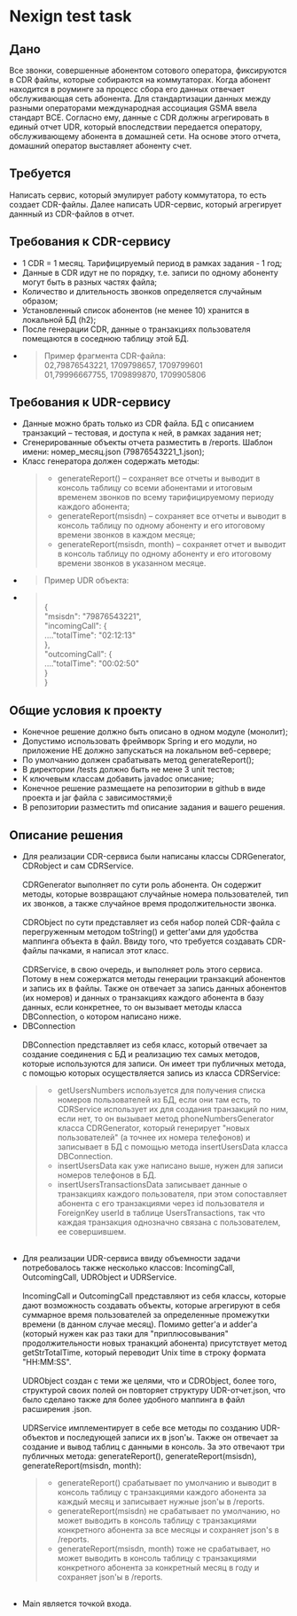 # Nexign test task
## Дано
Все звонки, совершенные абонентом сотового оператора, фиксируются в CDR файлы, которые собираются на коммутаторах. Когда абонент находится в роуминге за процесс сбора его данных отвечает обслуживающая сеть абонента. Для стандартизации данных между разными операторами международная ассоциация GSMA ввела стандарт BCE. Согласно ему, данные с CDR должны агрегировать в единый отчет UDR, который впоследствии передается оператору, обслуживающему абонента в домашней сети. На основе этого отчета, домашний оператор выставляет абоненту счет.

## Требуется
Написать сервис, который эмулирует работу коммутатора, то есть создает CDR-файлы. Далее написать UDR-сервис, который агрегирует даннный из CDR-файлов в отчет.

## Требования к CDR-сервису
- 1 CDR = 1 месяц. Тарифицируемый период в рамках задания - 1 год;
- Данные в CDR идут не по порядку, т.е. записи по одному абоненту могут быть в разных частях файла;
- Количество и длительность звонков определяется случайным образом;
- Установленный список абонентов (не менее 10) хранится в локальной БД (h2);
- После генерации CDR, данные о транзакциях пользователя помещаются в соседнюю таблицу этой БД.
- > Пример фрагмента CDR-файла:
  > <br> 02,79876543221, 1709798657, 1709799601
  > <br> 01,79996667755, 1709899870, 1709905806

## Требования к UDR-сервису
- Данные можно брать только из CDR файла. БД с описанием транзакций – тестовая, и доступа к ней, в рамках задания нет;
- Сгенерированные объекты отчета разместить в /reports. Шаблон имени: номер_месяц.json (79876543221_1.json);
- Класс генератора должен содержать методы:
  > + generateReport() – сохраняет все отчеты и выводит в консоль таблицу со всеми абонентами и итоговым временем звонков по всему тарифицируемому периоду каждого абонента;
  > + generateReport(msisdn) – сохраняет все отчеты и выводит в консоль таблицу по одному абоненту и его итоговому времени звонков в каждом месяце;
  > + generateReport(msisdn, month) – сохраняет отчет и выводит в консоль таблицу по одному абоненту и его итоговому времени звонков в указанном месяце.
- > Пример UDR объекта:
- > <br>{
    <br>"msisdn": "79876543221",
    <br>"incomingCall": {
    <br>...."totalTime": "02:12:13"
    <br>},
    <br>"outcomingCall": {
    <br>...."totalTime": "00:02:50"
    <br>}
<br>}


## Общие условия к проекту
- Конечное решение должно быть описано в одном модуле (монолит);
- Допустимо использовать фреймворк Spring и его модули, но приложение НЕ должно запускаться на локальном веб-сервере;
- По умолчанию должен срабатывать метод generateReport();
- В директории /tests должно быть не мене 3 unit тестов;
- К ключевым классам добавить javadoc описание;
- Конечное решение размещаете на репозитории в github в виде проекта и jar файла с зависимостями;ё
- В репозитории разместить md описание задания и вашего решения.

## Описание решения
- Для реализации CDR-сервиса были написаны классы CDRGenerator, CDRobject и сам CDRService.
  <br>
  <br> CDRGenerator выполняет по сути роль абонента. Он содержит методы, которые возвращают
       случайные номера пользователей, тип их звонков, а также случайное время продолжительности звонка.
  <br>
  <br> CDRObject по сути представляет из себя набор полей CDR-файла с перегруженным методом toString() и getter'ами для удобства маппинга объекта в файл. Ввиду того, что требуется создавать
       CDR-файлы пачками, я написал этот класс.
  <br>
  <br> CDRService, в свою очередь, и выполняет роль этого сервиса. Потому в нем сожержатся методы генерации транзакций абонентов и запись их в файлы. Также он отвечает за запись
       данных абонентов (их номеров) и данных о транзакциях каждого абонента в базу данных, если конкретнее, то он вызывает методы класса DBConnection, о котором написано ниже.
  <br>
- DBConnection
  <br>
  <br> DBConnection представляет из себя класс, который отвечает за создание соединения с БД и реализацию тех самых методов, которые используются для записи. Он имеет
       три публичных метода, с помощью которых осуществляется запись из класса CDRService:
  >  + getUsersNumbers используется для получения списка номеров пользователей из БД, если они там есть, то CDRService использует их для создания транзакций по ним, если нет,
       то он вызывает метод phoneNumbersGenerator класса CDRGenerator, который генерирует "новых пользователей" (а точнее их номера телефонов) и записывает в БД с помощью метода 
       insertUsersData класса DBConnection.
  >  + insertUsersData как уже написано выше, нужен для записи номеров телефонов в БД.
  >  + insertUsersTransactionsData записывает данные о транзакциях каждого пользователя, при этом сопоставляет абонента с его транзакциями через id пользователя и
       ForeignKey userId в таблице UsersTransactions, так что каждая транзакция однозначно связана с пользователем, ее совершившем.
  <br>
- Для реализации UDR-сервиса ввиду объемности задачи потребовалось также несколько классов: IncomingCall, OutcomingCall, UDRObject и UDRService.
  <br>
  <br> IncomingCall и OutcomingCall представляют из себя классы, которые дают возможность создавать объекты, которые агрегируют в себя суммарное время пользователей за определенные
       промежутки времени (в данном случае месяц). Помимо getter'а и adder'а (который нужен как раз таки для "приплюсовывания" продолжительности новых транакций абонента)
       присутствует метод getStrTotalTime, который переводит Unix time в строку формата "HH:MM:SS".
  <br>
  <br> UDRObject создан с теми же целями, что и CDRObject, более того, структурой своих полей он повторяет структуру UDR-отчет.json, что было сделано также для более удобного
       маппинга в файл расширения .json.
  <br>
  <br> UDRService имплементирует в себе все методы по созданию UDR-объектов и последующей записи их в json'ы. Также он отвечает за создание и вывод таблиц с данными в консоль.
       За это отвечают три публичных метода: generateReport(), generateReport(msisdn), generateReport(msisdn, month):
  >  + generateReport() срабатывает по умолчанию и выводит в консоль таблицу c транзакциями каждого абонента за каждый месяц и записывает нужные json'ы в /reports. 
  >  + generateReport(msisdn) не срабатывает по умолчанию, но может выводить в консоль таблицу с транзакциями конкретного абонента за все месяцы и сохраняет json's в /reports.
  >  + generateReport(msisdn, month) тоже не срабатывает, но может выводить в консоль таблицу с транзакциями конкретного абонента за конкретный месяц в году и сохраняет
       json'ы в /reports.
  <br>
- Main является точкой входа.


















  



